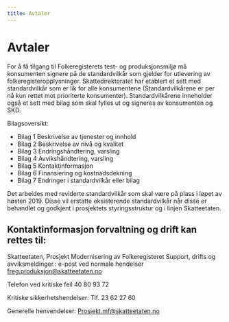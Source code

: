 ```yaml
---
title: Avtaler
---
```


# Avtaler 

For å få tilgang til Folkeregisterets test- og produksjonsmiljø må konsumenten signere på de standardvilkår som gjelder for utlevering av folkeregisteropplysninger. Skattedirektoratet har etablert et sett med standardvilkår som er lik for alle konsumentene (Standardvilkårene er per nå kun rettet mot prioriterte konsumenter). Standardvilkårene inneholder også et sett med bilag som skal fylles ut og signeres av konsumenten og SKD. 

Bilagsoversikt: 
-	Bilag 1  Beskrivelse av tjenester og innhold
-	Bilag 2  Beskrivelse av nivå og kvalitet
-	Bilag 3  Endringshåndtering, varsling
-	Bilag 4  Avvikshåndtering, varsling
-	Bilag 5  Kontaktinformasjon
-	Bilag 6  Finansiering og kostnadsdekning
-	Bilag 7  Endringer i standardvilkår eller bilag

Det arbeides med reviderte standardvilkår som skal være på plass i løpet av høsten 2019. Disse vil erstatte eksisterende standardvilkår når disse er behandlet og godkjent i prosjektets styringsstruktur og i linjen Skatteetaten.   


## Kontaktinformasjon forvaltning og drift kan rettes til: 

Skatteetaten, Prosjekt Modernisering av Folkeregisteret 
Support, drifts og avviksmeldinger.:	e-post ved normale hendelser freg.produksjon@skatteetaten.no

Telefon ved kritiske feil 40 80 93 72 

Kritiske sikkerhetshendelser:	Tlf. 23 62 27 60

Generelle henvendelser: Prosjekt.mf@skatteetaten.no
